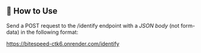 ## 🚀 How to Use

Send a POST request to the /identify endpoint with a *JSON body* (not form-data) in the following format:

https://bitespeed-ctk6.onrender.com/identify
